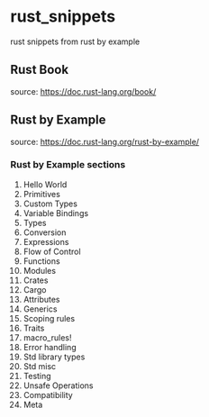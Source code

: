 # rust_snippets
rust snippets from rust by example

## Rust Book

source: https://doc.rust-lang.org/book/

## Rust by Example

source: https://doc.rust-lang.org/rust-by-example/

### Rust by Example sections

1. Hello World
2. Primitives
3. Custom Types
4. Variable Bindings
5. Types
6. Conversion
7. Expressions
8. Flow of Control
9. Functions
10. Modules
11. Crates
12. Cargo
13. Attributes
14. Generics
15. Scoping rules
16. Traits
17. macro_rules!
18. Error handling
19. Std library types
20. Std misc
21. Testing
22. Unsafe Operations
23. Compatibility
24. Meta



